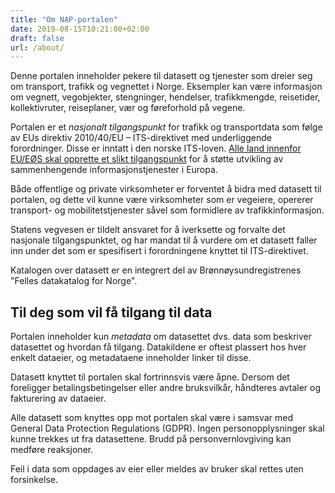 ```yaml
---
title: "Om NAP-portalen"
date: 2019-08-15T10:21:00+02:00
draft: false
url: /about/
---
```


Denne portalen inneholder pekere til datasett og tjenester som dreier seg om transport, trafikk og vegnettet i Norge. Eksempler kan være informasjon om vegnett, vegobjekter, stengninger, hendelser, trafikkmengde, reisetider, kollektivruter, reiseplaner, vær og føreforhold på vegene.

Portalen er et *nasjonalt tilgangspunkt* for trafikk og transportdata som følge av EUs direktiv 2010/40/EU – ITS-direktivet med underliggende forordninger. Disse er inntatt i den norske ITS-loven. [Alle land innenfor EU/EØS skal opprette et slikt tilgangspunkt](https://ec.europa.eu/transport/themes/its/road/action_plan/nap_en) for å støtte utvikling av sammenhengende informasjonstjenester i Europa.

Både offentlige og private virksomheter er forventet å bidra med datasett til portalen, og dette vil kunne være virksomheter som er vegeiere, opererer transport- og mobilitetstjenester såvel som formidlere av trafikkinformasjon.

Statens vegvesen er tildelt ansvaret for å iverksette og forvalte det nasjonale tilgangspunktet, og har mandat til å vurdere om et datasett faller inn under det som er spesifisert i forordningene knyttet til ITS-direktivet.

Katalogen over datasett er en integrert del av Brønnøysundregistrenes "Felles datakatalog for Norge".

## Til deg som vil få tilgang til data
Portalen inneholder kun *metadata* om datasettet dvs. data som beskriver datasettet og hvordan få tilgang. Datakildene er oftest plassert hos hver enkelt dataeier, og metadataene inneholder linker til disse.

Datasett knyttet til portalen skal fortrinnsvis være åpne. Dersom det foreligger betalingsbetingelser eller andre bruksvilkår, håndteres avtaler og fakturering av dataeier.

Alle datasett som knyttes opp mot portalen skal være i samsvar med General Data Protection Regulations (GDPR). Ingen personopplysninger skal kunne trekkes ut fra datasettene. Brudd på personvernlovgiving kan medføre reaksjoner.

Feil i data som oppdages av eier eller meldes av bruker skal rettes uten forsinkelse.
